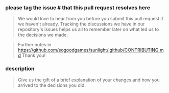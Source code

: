 ### please tag the issue # that this pull request resolves here

> We would love to hear from you before you submit this pull request if we haven't already.
> Tracking the discussions we have in our repository's issues helps us all to remember later on what led us to the decisions we made.

> Further notes in https://github.com/sogoodgames/sunlight/.github/CONTRIBUTING.md
> Thank you!

### description

> Give us the gift of a brief explanation of your changes and how you arrived to the decisions you did.
